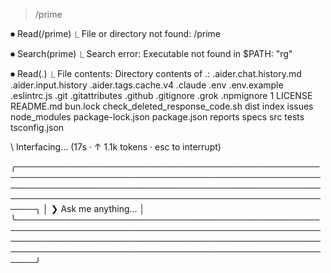  > /prime

  ⏺ Read(/prime)
    ⎿ File or directory not found: /prime

  ⏺ Search(prime)
    ⎿ Search error: Executable not found in $PATH: "rg"

  ⏺ Read(.)
    ⎿ File contents:
      Directory contents of .:
      .aider.chat.history.md
      .aider.input.history
      .aider.tags.cache.v4
      .claude
      .env
      .env.example
      .eslintrc.js
      .git
      .gitattributes
      .github
      .gitignore
      .grok
      .npmignore
      1
      LICENSE
      README.md
      bun.lock
      check_deleted_response_code.sh
      dist
      index
      issues
      node_modules
      package-lock.json
      package.json
      reports
      specs
      src
      tests
      tsconfig.json

  \ Interfacing... (17s · ↑ 1.1k tokens · esc to interrupt)

  ╭───────────────────────────────────────────────────────────────────────────────────────────────────────────────────────────────────────────────────────────────────────────────────────────────────────────╮
  │ ❯ Ask me anything...                                                                                                                                                                                      │
  ╰───────────────────────────────────────────────────────────────────────────────────────────────────────────────────────────────────────────────────────────────────────────────────────────────────────────╯


